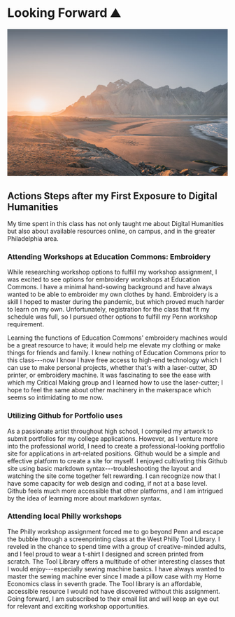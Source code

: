 # Looking Forward ⛰️

![alt text](assets/mountainbackground.png)

## Actions Steps after my First Exposure to Digital Humanities

My time spent in this class has not only taught me about Digital Humanities but also about available resources online, on campus, and in the greater Philadelphia area. 

### Attending Workshops at Education Commons: Embroidery

While researching workshop options to fulfill my workshop assignment, I was excited to see options for embroidery workshops at Education Commons. I have a minimal hand-sowing background and have always wanted to be able to embroider my own clothes by hand. Embroidery is a skill I hoped to master during the pandemic, but which proved much harder to learn on my own. Unfortunately, registration for the class that fit my schedule was full, so I pursued other options to fulfill my Penn workshop requirement.

Learning the functions of Education Commons' embroidery machines would be a great resource to have; it would help me elevate my clothing or make things for friends and family. I knew nothing of Education Commons prior to this class---now I know I have free access to high-end technology which I can use to make personal projects, whether that's with a laser-cutter, 3D printer, or embroidery machine. It was fascinating to see the ease with which my Critical Making group and I learned how to use the laser-cutter; I hope to feel the same about other machinery in the makerspace which seems so intimidating to me now.
   
### Utilizing Github for Portfolio uses

As a passionate artist throughout high school, I compiled my artwork to submit portfolios for my college applications. However, as I venture more into the professional world, I need to create a professional-looking portfolio site for applications in art-related positions. Github would be a simple and effective platform to create a site for myself. I enjoyed cultivating this Github site using basic markdown syntax---troubleshooting the layout and watching the site come together felt rewarding. I can recognize now that I have some capacity for web design and coding, if not at a base level. Github feels much more accessible that other platforms, and I am intrigued by the idea of learning more about markdown syntax.
  
### Attending local Philly workshops

The Philly workshop assignment forced me to go beyond Penn and escape the bubble through a screenprinting class at the West Philly Tool Library. I reveled in the chance to spend time with a group of creative-minded adults, and I feel proud to wear a t-shirt I designed and screen printed from scratch. The Tool Library offers a multitude of other interesting classes that I would enjoy---especially sewing machine basics. I have always wanted to master the sewing machine ever since I made a pillow case with my Home Economics class in seventh grade. The Tool library is an affordable, accessible resource I would not have discovered without this assignment. Going forward, I am subscribed to their email list and will keep an eye out for relevant and exciting workshop opportunities. 
